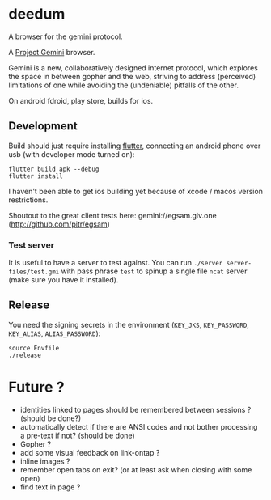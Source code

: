 # deedum

A browser for the gemini protocol.


A [Project Gemini](https://gemini.circumlunar.space/) browser.

Gemini is a new, collaboratively designed internet protocol, which explores the space in between gopher and the web, striving to address (perceived) limitations of one while avoiding the (undeniable) pitfalls of the other.

On android fdroid, play store, builds for ios.
## Development

Build should just require installing [flutter](https://flutter.dev/), connecting an android phone over usb (with developer mode turned on):

```
flutter build apk --debug
flutter install
```

I haven't been able to get ios building yet because of xcode / macos version restrictions.


Shoutout to the great client tests here:
gemini://egsam.glv.one (http://github.com/pitr/egsam)

### Test server

It is useful to have a server to test against.
You can run `./server server-files/test.gmi` with pass phrase `test` to spinup a single file `ncat` server (make sure you have it installed).

## Release

You need the signing secrets in the environment (`KEY_JKS`, `KEY_PASSWORD`, `KEY_ALIAS`, `ALIAS_PASSWORD`):

```
source Envfile
./release
```
# Future ?
- identities linked to pages should be remembered between sessions ? (should be done?)
- automatically detect if there are ANSI codes and not bother processing a pre-text if not? (should be done)
- Gopher ?
- add some visual feedback on link-ontap ?
- inline images ?
- remember open tabs on exit? (or at least ask when closing with some open)
- find text in page ?
